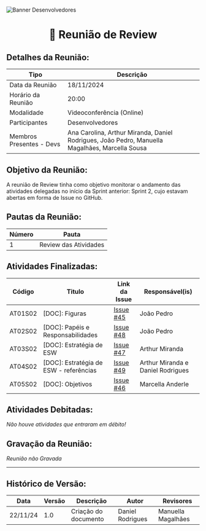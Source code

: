 #
![Banner Desenvolvedores](../../../../assets/BannerDesenvolvedores.png)

<div align="center">
<h1>🤝 Reunião de Review </h1>
</div>

## Detalhes da Reunião:
| Tipo | Descrição                              |
|---- | --------------------------------------- |
| Data da Reunião | 18/11/2024 |
| Horário da Reunião | 20:00 |
| Modalidade | Videoconferência (Online) |
| Participantes | Desenvolvedores |
| Membros Presentes - Devs | Ana Carolina, Arthur Miranda, Daniel Rodrigues, João Pedro, Manuella Magalhães, Marcella Sousa |

## Objetivo da Reunião:
A reunião de Review tinha como objetivo monitorar o andamento das atividades delegadas no início da Sprint anterior: Sprint 2, cujo estavam abertas em forma de Issue no GitHub.

## Pautas da Reunião:

| Número | Pauta |
| --- | ------ |
| 1 | Review das Atividades |

## Atividades Finalizadas:

Código  | Titulo                                  | Link da Issue | Responsável(is)
------- | --------------------------------------- | ------------- | --------------- 
AT01S02 | [DOC]: Figuras                          | [Issue #45](https://github.com/mdsreq-fga-unb/2024.2-T03-CafeDoSitio/issues/45) | João Pedro
AT02S02 | [DOC]: Papéis e Responsabilidades       | [Issue #48](https://github.com/mdsreq-fga-unb/2024.2-T03-CafeDoSitio/issues/48) | João Pedro
AT03S02 | [DOC]: Estratégia de ESW                | [Issue #47](https://github.com/mdsreq-fga-unb/2024.2-T03-CafeDoSitio/issues/47) | Arthur Miranda
AT04S02 | [DOC]: Estratégia de ESW - referências  | [Issue #49](https://github.com/mdsreq-fga-unb/2024.2-T03-CafeDoSitio/issues/49) | Arthur Miranda e Daniel Rodrigues
AT05S02 | [DOC]: Objetivos                        | [Issue #46](https://github.com/mdsreq-fga-unb/2024.2-T03-CafeDoSitio/issues/46) | Marcella Anderle

## Atividades Debitadas:

_Não houve atividades que entraram em débito!_

## Gravação da Reunião:
_Reunião não Gravada_

---
## Histórico de Versão: 
Data     | Versão | Descrição            | Autor            | Revisores 
-------- | ------ | -------------------- | ---------------- | ----------------
22/11/24 | 1.0    | Criação do documento | Daniel Rodrigues | Manuella Magalhães